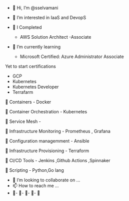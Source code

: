 
- 👋 Hi, I’m @sselvamani
- 👀 I’m interested in IaaS and DevopS
- 🌱 I	Completed 
    - AWS Solution Architect -Associate

- 🌱 I’m currently learning 
	-	Microsoft Certified: Azure Administrator Associate

Yet to start certifications 
-	GCP
-	Kubernetes
-	Kubernetes Developer
-	Terrafarm


👀  Containers
	- 	Docker

👀  Container Orchestration
	- 	Kubernetes

👀  Service Mesh 
	- 	

👀  Infrastructure Monitoring 
	- Prometheus , Grafana

👀  Configuration managemment
	- Ansible

👀  Infrastructure Provisioning
	- 	Terraform	

👀  CI/CD Tools
	-	Jenkins	,Github Actions ,Spinnaker

👀  Scripting 
	- Python,Go lang




- 💞️ I’m looking to collaborate on ...
- 📫 How to reach me ...
- 💞️- 💞️- 💞️- 💞️- 💞️

<!---
sselvamani/sselvamani is a ✨ special ✨ repository because its `README.md` (this file) appears on your GitHub profile.
You can click the Preview link to take a look at your changes.
--->
